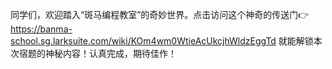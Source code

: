同学们，欢迎踏入“斑马编程教室”的奇妙世界。点击访问这个神奇的传送门👉 https://banma-school.sg.larksuite.com/wiki/KOm4wm0WtieAcUkcjhWldzEggTd 
就能解锁本次宿题的神秘内容！认真完成，期待佳作！
